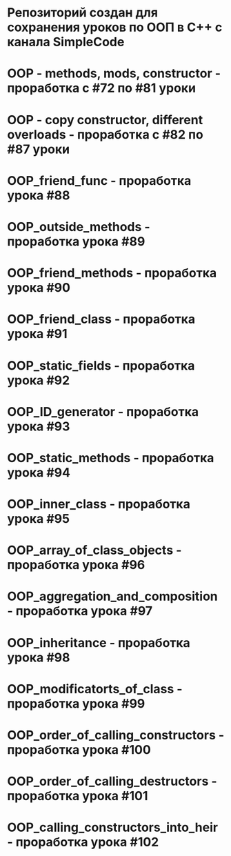 # Репозиторий создан для сохранения уроков по ООП в С++ с канала SimpleCode
# OOP - methods, mods, constructor - проработка с #72 по #81 уроки
# OOP - copy constructor, different overloads - проработка с #82 по #87 уроки
# OOP_friend_func - проработка урока #88 
# OOP_outside_methods - проработка урока #89
# OOP_friend_methods - проработка урока #90
# OOP_friend_class - проработка урока #91
# OOP_static_fields - проработка урока #92
# OOP_ID_generator - проработка урока #93
# OOP_static_methods - проработка урока #94
# OOP_inner_class - проработка урока #95
# OOP_array_of_class_objects - проработка урока #96
# OOP_aggregation_and_composition - проработка урока #97
# OOP_inheritance - проработка урока #98
# OOP_modificatorts_of_class - проработка урока #99 
# OOP_order_of_calling_constructors - проработка урока #100
# OOP_order_of_calling_destructors - проработка урока #101
# OOP_calling_constructors_into_heir - проработка урока #102